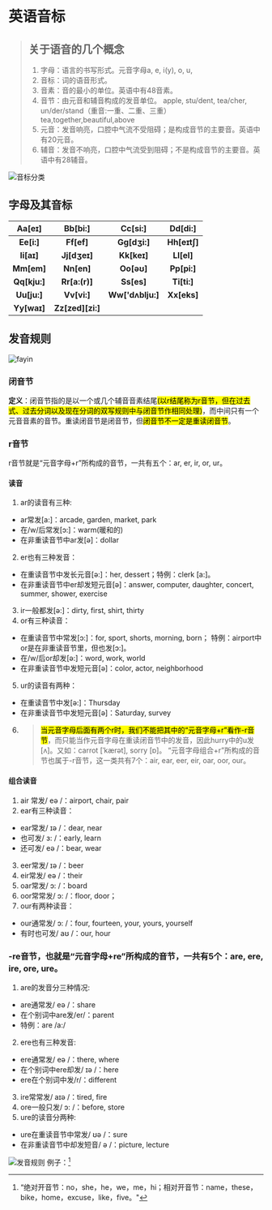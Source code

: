 # **英语音标**
>## **关于语音的几个概念**
>1) 字母：语言的书写形式。元音字母a, e, i(y), o, u,
>2) 音标：词的语音形式。
>3) 音素：音的最小的单位。英语中有48音素。
>4) 音节：由元音和辅音构成的发音单位。
apple, stu/dent, tea/cher, un/der/stand（重音:一重、二重、三重） tea,together,beautiful,above
>5) 元音：发音响亮，口腔中气流不受阻碍；是构成音节的主要音。英语中有20元音。
>6) 辅音：发音不响亮，口腔中气流受到阻碍；不是构成音节的主要音。英语中有28辅音。

![音标分类](https://sife-shuo.github.io/pictures/1.000.003.svg)

## **字母及其音标**

| Aa[eɪ]       | Bb[bi:]          | Cc[si:]          | Dd[di:]      |
|:------------:|:----------------:|:----------------:|:------------:|
|  **Ee[i:]**  |    **Ff[ef]**    |   **Gg[dʒi:]**   | **Hh[eɪtʃ]** |
|  **Ii[aɪ]**  |   **Jj[dʒeɪ]**   |    **Kk[keɪ]**   |  **Ll[el]**  |
|  **Mm[em]**  |    **Nn[en]**    |    **Oo[əʊ]**    |  **Pp[pi:]** |
| **Qq[kju:]** |   **Rr[a:(r)]**  |    **Ss[es]**    |  **Ti[ti:]** |
|  **Uu[ju:]** |    **Vv[vi:]**   | **Ww['dʌblju:]** |  **Xx[eks]** |
|  **Yy[waɪ]** | **Zz[zed][zi:]** |                  |              |

## **发音规则**

![fayin](https://sife-shuo.github.io/pictures/1.000.004.png)

### **闭音节**
**定义**：闭音节指的是以一个或几个辅音音素结尾<mark>(以r结尾称为r音节，但在过去式、过去分词以及现在分词的双写规则中与闭音节作相同处理)</mark>，而中间只有一个元音音素的音节。重读闭音节是闭音节，但<mark style="background-color：green">闭音节不一定是重读闭音节</mark>。

### **r音节**
r音节就是“元音字母+r”所构成的音节，一共有五个：ar, er, ir, or, ur。
#### **读音**
1. ar的读音有三种:
- ar常发[a:]：arcade, garden, market, park
- 在/w/后常发[ɔ:]：warm(暖和的)
- 在非重读音节中ar发[ə]：dollar
2. er也有三种发音：
- 在重读音节中发长元音[ə:]：her, dessert；特例：clerk [a:]。
- 在非重读音节中er却发短元音[ə]：answer, computer, daughter, concert, summer, shower, exercise
3. ir一般都发[ə:]：dirty, first, shirt, thirty
4. or有三种读音：
- 在重读音节中常发[ɔ:]：for, sport, shorts, morning, born；
特例：airport中or是在非重读音节里，但也发[ɔ:]。
- 在/w/后or却发[ə:]：word, work, world
- 在非重读音节中发短元音[ə]：color, actor, neighborhood
5. ur的读音有两种：
- 在重读音节中发[ə:]：Thursday
- 在非重读音节中发短元音[ə]：Saturday, survey

6. ><mark>当元音字母后面有两个r时，我们不能把其中的“元音字母+r”看作-r音节</mark>，而只能当作元音字母在重读闭音节中的发音，因此hurry中的u发[ʌ]。又如：carrot [ˈkærət], sorry [ɒ]。
“元音字母组合+r”所构成的音节也属于-r音节，这一类共有7个：air, ear, eer, eir, oar, oor, our。
#### **组合读音**
1. air 常发/ eə /：airport, chair, pair
2. ear有三种读音：
- ear常发/ ɪə /：dear, near
- 也可发/ ɜ: /：early, learn
- 还可发/ eə /：bear, wear
3. eer常发/ ɪə /：beer
4. eir常发/ eə /：their
5. oar常发/ ɔ: /：board
6. oor常常发/ ɔ: /：floor, door；
7. our有两种读音：
- our通常发/ ɔ: /：four, fourteen, your, yours, yourself
- 有时也可发/ aʊ /：our, hour
### **-re音节**，也就是“元音字母+re”所构成的音节，一共有5个：are, ere, ire, ore, ure。
1. are的发音分三种情况:
- are通常发/ eə /：share
- 在个别词中are发/er/：parent
- 特例：are /a:/
2. ere也有三种发音:
- ere通常发/ eə /：there, where
- 在个别词中ere却发/ ɪə /：here
- ere在个别词中发/r/：different
3. ire常常发/ aɪə /：tired, fire
4. ore一般只发/ ɔ: /：before, store
5. ure的读音分两种:
- ure在重读音节中常发/ ʊə /：sure
- 在非重读音节中却发短音/ ə /：picture, lecture

![发音规则](https://sife-shuo.github.io/pictures/1.000.002.png)
例子：[^开音节例子]

[^开音节例子]:“绝对开音节：no，she，he，we，me，hi；相对开音节：name，these，bike，home，excuse，like，five。"
